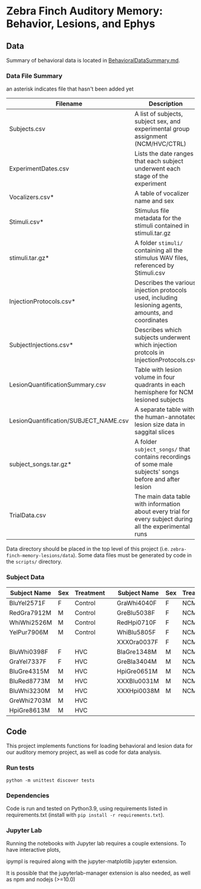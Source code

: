 # Zebra Finch Auditory Memory: Behavior, Lesions, and Ephys

## Data

Summary of behavioral data is located in [BehavioralDataSummary.md](BehavioralDataSummary.md).

### Data File Summary

an asterisk indicates file that hasn't been added yet

| Filename     |Description|
|--------------|---|
|Subjects.csv  | A list of subjects, subject sex, and experimental group assignment (NCM/HVC/CTRL) |
|ExperimentDates.csv | Lists the date ranges that each subject underwent each stage of the experiment |
|Vocalizers.csv* | A table of vocalizer name and sex |
|Stimuli.csv* | Stimulus file metadata for the stimuli contained in stimuli.tar.gz |
|stimuli.tar.gz* | A folder `stimuli/` containing all the stimulus WAV files, referenced by Stimuli.csv |
|InjectionProtocols.csv* | Describes the various injection protocols used, including lesioning agents, amounts, and coordinates |
|SubjectInjections.csv* | Describes which subjects underwent which injection protcols in InjectionProtocols.csv |
|LesionQuantificationSummary.csv | Table with lesion volume in four quadrants in each hemisphere for NCM lesioned subjects |
|LesionQuantification/SUBJECT_NAME.csv | A separate table with the human-annotated lesion size data in saggital slices |
|subject_songs.tar.gz* | A folder `subject_songs/` that contains recordings of some male subjects' songs before and after lesion |
|TrialData.csv | The main data table with information about every trial for every subject during all the experimental runs |

Data directory should be placed in the top level of this project (i.e. `zebra-finch-memory-lesions/data`). Some data files must be generated by code in the `scripts/` directory.

### Subject Data

| Subject Name | Sex | Treatment || Subject Name | Sex | Treatment |
|--------------|---|-------------|-|-------------|-----|-----------|
|BluYel2571F   | F | Control     ||GraWhi4040F   | F   | NCM       |
|RedGra7912M   | M | Control     ||GreBlu5038F   | F   | NCM       |
|WhiWhi2526M   | M | Control     ||RedHpi0710F   | F   | NCM       |
|YelPur7906M   | M | Control     ||WhiBlu5805F   | F   | NCM       |
|              |   |             ||XXXOra0037F   | F   | NCM       |
|BluWhi0398F   | F | HVC         ||BlaGre1348M   | M   | NCM       |
|GraYel7337F   | F | HVC         ||GreBla3404M   | M   | NCM       |
|BluGre4315M   | M | HVC         ||HpiGre0651M   | M   | NCM       |
|BluRed8773M   | M | HVC         ||XXXBlu0031M   | M   | NCM       |
|BluWhi3230M   | M | HVC         ||XXXHpi0038M   | M   | NCM       |
|GreWhi2703M   | M | HVC         ||              |     |           |
|HpiGre8613M   | M | HVC         ||              |     |           |

## Code

This project implements functions for loading behavioral and lesion data for our auditory memory project, as well as code for data analysis.

### Run tests

```shell
python -m unittest discover tests
```

### Dependencies

Code is run and tested on Python3.9, using requirements listed in requirements.txt (install with `pip install -r requirements.txt`).

### Jupyter Lab

Running the notebooks with Jupyter lab requires a couple extensions. To have interactive plots,

ipympl is required along with the jupyter-matplotlib jupyter extension.

It is possible that the jupyterlab-manager extension is also needed, as well as npm and nodejs (>=10.0)
